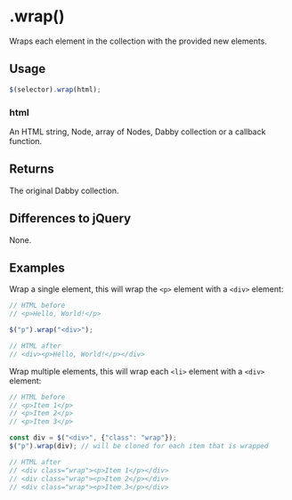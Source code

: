 # .wrap()
Wraps each element in the collection with the provided new elements.

## Usage
```javascript
$(selector).wrap(html);
```

### html
An HTML string, Node, array of Nodes, Dabby collection or a callback function.

## Returns
The original Dabby collection.

## Differences to jQuery
None.

## Examples
Wrap a single element, this will wrap the `<p>` element with a `<div>` element:

```javascript
// HTML before
// <p>Hello, World!</p>

$("p").wrap("<div>");

// HTML after
// <div><p>Hello, World!</p></div>
```

Wrap multiple elements, this will wrap each `<li>` element with a `<div>` element:

```javascript
// HTML before
// <p>Item 1</p>
// <p>Item 2</p>
// <p>Item 3</p>

const div = $("<div>", {"class": "wrap"});
$("p").wrap(div); // will be cloned for each item that is wrapped

// HTML after
// <div class="wrap"><p>Item 1</p></div>
// <div class="wrap"><p>Item 2</p></div>
// <div class="wrap"><p>Item 3</p></div>
```
